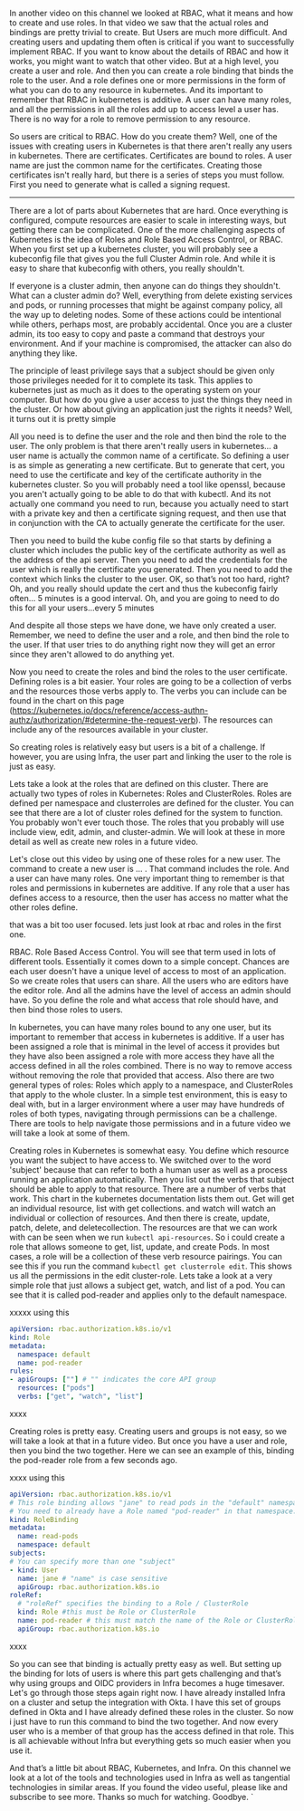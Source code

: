 In another video on this channel we looked at RBAC, what it means and how to create and use roles. In that video we saw that the actual roles and bindings are pretty trivial to create. But Users are much more difficult. And creating users and updating them often is critical if you want to successfully implement RBAC. If you want to know about the details of RBAC and how it works, you might want to watch that other video. But at a high level, you create a user and role. And then you can create a role binding that binds the role to the user. And a role defines one or more permissions in the form of what you can do to any resource in kubernetes. And its important to remember that RBAC in kubernetes is additive. A user can have many roles, and all the permissions in all the roles add up to access level a user has. There is no way for a role to remove permission to any resource.

So users are critical to RBAC. How do you create them? Well, one of the issues with creating users in Kubernetes is that there aren't really any users in kubernetes. There are certificates. Certificates are bound to roles. A user name are just the common name for the certificates. Creating those certificates isn't really hard, but there is a series of steps you must follow. First you need to generate what is called a signing request. 

----


There are a lot of parts about Kubernetes that are hard. Once everything is configured, compute resources are easier to scale in interesting ways, but getting there can be complicated. One of the more challenging aspects of Kubernetes is the idea of Roles and Role Based Access Control, or RBAC. When you first set up a kubernetes cluster, you will probably see a kubeconfig file that gives you the full Cluster Admin role. And while it is easy to share that kubeconfig with others, you really shouldn't. 

If everyone is a cluster admin, then anyone can do things they shouldn't. What can a cluster admin do? Well, everything from delete existing services and pods, or running processes that might be against company policy, all the way up to deleting nodes. Some of these actions could be intentional while others, perhaps most, are probably accidental. Once you are a cluster admin, its too easy to copy and paste a command that destroys your environment. And if your machine is compromised, the attacker can also do anything they like. 

The principle of least privilege says that a subject should be given only those privileges needed for it to complete its task. This applies to kubernetes just as much as it does to the operating system on your computer. But how do you give a user access to just the things they need in the cluster. Or how about giving an application just the rights it needs? Well, it turns out it is pretty simple

All you need is to define the user and the role and then bind the role to the user. The only problem is that there aren't really users in kubernetes... a user name is actually the common name of a certificate. So defining a user is as simple as generating a new certificate. But to generate that cert, you need to use the certificate and key of the certificate authority in the kubernetes cluster. So you will probably need a tool like openssl, because you aren't actually going to be able to do that with kubectl. And its not actually one command you need to run, because you actually need to start with a private key and then a certificate signing request, and then use that in conjunction with the CA to actually generate the certificate for the user. 

Then you need to build the kube config file so that starts by defining a cluster which includes  the public key of the certificate authority as well as the address of the api server. Then you need to add the credentials for the user which is really the certificate you generated. Then you need to add the context which links the cluster to the user. OK, so that’s not too hard, right? Oh, and you really should update the cert and thus the kubeconfig fairly often... 5 minutes is a good interval. Oh, and you are going to need to do this for all your users...every 5 minutes

And despite all those steps we have done, we have only created a user. Remember, we need to define the user and a role, and then bind the role to the user. If that user tries to do anything right now they will get an error since they aren't allowed to do anything yet. 

Now you need to create the roles and bind the roles to the user certificate. Defining roles is a bit easier. Your roles are going to be a collection of verbs and the resources those verbs apply to. The verbs you can include can be found in the chart on this page (https://kubernetes.io/docs/reference/access-authn-authz/authorization/#determine-the-request-verb). The resources can include any of the resources available in your cluster. 

So creating roles is relatively easy but users is a bit of a challenge. If however, you are using Infra, the user part and linking the user to the role is just as easy. 

Lets take a look at the roles that are defined on this cluster. There are actually two types of roles in Kubernetes: Roles and ClusterRoles. Roles are defined per namespace and clusterroles are defined for the cluster. You can see that there are a lot of cluster roles defined for the system to function. You probably won't ever touch those. The roles that you probably will use include view, edit, admin, and cluster-admin. We will look at these in more detail as well as create new roles in a future video. 

Let's close out this video by using one of these roles for a new user. The command to create a new user is ... . That command includes the role. And a user can have many roles. One very important thing to remember is that roles and permissions in kubernetes are additive. If any role that a user has defines access to a resource, then the user has access no matter what the other roles define. 


that was a bit too user focused. lets just look at rbac and roles in the first one.

RBAC. Role Based Access Control. You will see that term used in lots of different tools. Essentially it comes down to a simple concept. Chances are each user doesn't have a unique level of access to most of an application. So we create roles that users can share. All the users who are editors have the editor role. And all the admins have the level of access an admin should have. So you define the role and what access that role should have, and then bind those roles to users. 

In kubernetes, you can have many roles bound to any one user, but its important to remember that access in kubernetes is additive. If a user has been assigned a role that is minimal in the level of access it provides but they have also been assigned a role with more access they have all the access defined in all the roles combined. There is no way to remove access without removing the role that provided that access. Also there are two general types of roles: Roles which apply to a namespace, and ClusterRoles that apply to the whole cluster. In a simple test environment, this is easy to deal with, but in a larger environment where a user may have hundreds of roles of both types, navigating through permissions can be a challenge. There are tools to help navigate those permissions and in a future video we will take a look at some of them.

Creating roles in Kubernetes is somewhat easy. You define which resource you want the subject to have access to. We switched over to the word 'subject' because that can refer to both a human user as well as a process running an application automatically. Then you list out the verbs that subject should be able to apply to that resource. There are a number of verbs that work. This chart in the kubernetes documentation lists them out. Get will get an individual resource, list with get collections. and watch will watch an individual or collection of resources. And then there is create, update, patch, delete, and deletecollection. The resources are that we can work with can be seen when we run `kubectl api-resources`. So i could create a role that allows someone to get, list, update, and create Pods. In most cases, a role will be a collection of these verb resource pairings. You can see this if you run the command `kubectl get clusterrole edit`. This shows us all the permissions in the edit cluster-role. Lets take a look at a very simple role that just allows a subject get, watch, and list of a pod. You can see that it is called pod-reader and applies only to the default namespace.  

xxxxx
using this
```yaml
apiVersion: rbac.authorization.k8s.io/v1
kind: Role
metadata:
  namespace: default
  name: pod-reader
rules:
- apiGroups: [""] # "" indicates the core API group
  resources: ["pods"]
  verbs: ["get", "watch", "list"]
```
xxxx

Creating roles is pretty easy. Creating users and groups is not easy, so we will take a look at that in a future video. But once you have a user and role, then you bind the two together. Here we can see an example of this, binding the pod-reader role from a few seconds ago.

xxxx
using this
```yaml
apiVersion: rbac.authorization.k8s.io/v1
# This role binding allows "jane" to read pods in the "default" namespace.
# You need to already have a Role named "pod-reader" in that namespace.
kind: RoleBinding
metadata:
  name: read-pods
  namespace: default
subjects:
# You can specify more than one "subject"
- kind: User
  name: jane # "name" is case sensitive
  apiGroup: rbac.authorization.k8s.io
roleRef:
  # "roleRef" specifies the binding to a Role / ClusterRole
  kind: Role #this must be Role or ClusterRole
  name: pod-reader # this must match the name of the Role or ClusterRole you wish to bind to
  apiGroup: rbac.authorization.k8s.io
```
xxxx

So you can see that binding is actually pretty easy as well. But setting up the binding for lots of users is where this part gets challenging and that’s why using groups and OIDC providers in Infra becomes a huge timesaver. Let's go through those steps again right now. I have already installed Infra on a cluster and setup the integration with Okta. I have this set of groups defined in Okta and I have already defined these roles in the cluster. So now i just have to run this command to bind the two together. And now every user who is a member of  that group has the access defined in that role. This is all achievable without Infra but everything gets so much easier when you use it. 

And that’s a little bit about RBAC, Kubernetes, and Infra. On this channel we look at a lot of the tools and technologies used in Infra as well as tangential technologies in similar areas. If you found the video useful, please like and subscribe to see more. Thanks so much for watching. Goodbye. 
 `